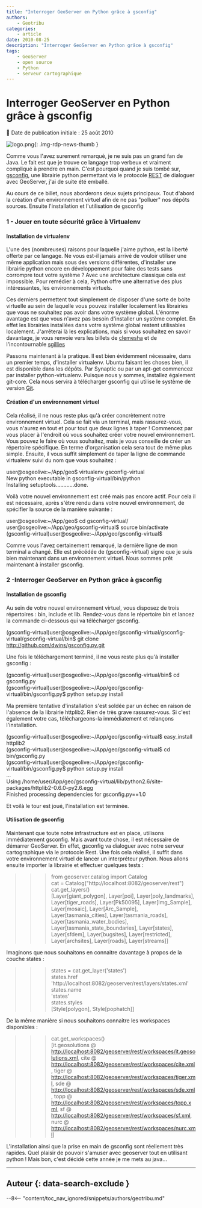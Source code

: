 ```yaml
---
title: "Interroger GeoServer en Python grâce à gsconfig"
authors:
    - Geotribu
categories:
    - article
date: 2010-08-25
description: "Interroger GeoServer en Python grâce à gsconfig"
tags:
    - GeoServer
    - open source
    - Python
    - serveur cartographique
---
```


# Interroger GeoServer en Python grâce à gsconfig

:calendar: Date de publication initiale : 25 août 2010

![logo.png](https://cdn.geotribu.fr/img/logos-icones/logiciels_librairies/geoserver.png){: .img-rdp-news-thumb }

Comme vous l'avez surement remarqué, je ne suis pas un grand fan de Java. Le fait est que je trouve ce langage trop verbeux et vraiment compliqué à prendre en main. C'est pourquoi quand je suis tombé sur, [gsconfig](http://wiki.github.com/dwins/gsconfig.py/), une librairie python permettant via le protocole [REST](https://fr.wikipedia.org/wiki/Representational_State_Transfer) de dialoguer avec GeoServer, j'ai de suite été emballé.

Au cours de ce billet, nous aborderons deux sujets principaux. Tout d'abord la création d'un environnement virtuel afin de ne pas "polluer" nos dépôts sources. Ensuite l'installation et l'utilisation de gsconfig

### 1 - Jouer en toute sécurité grâce à Virtualenv

#### Installation de virtualenv

L'une des (nombreuses) raisons pour laquelle j'aime python, est la liberté offerte par ce langage. Ne vous est-il jamais arrivé de vouloir utiliser une même application mais sous des versions différentes, d'installer une librairie python encore en développement pour faire des tests sans corrompre tout votre système ? Avec une architecture classique cela est impossible. Pour remédier à cela, Python offre une alternative des plus intéressantes, les environnements virtuels.

Ces derniers permettent tout simplement de disposer d'une sorte de boite virtuelle au sein de laquelle vous pouvez installer localement les librairies que vous ne souhaitez pas avoir dans votre système global. L'énorme avantage est que vous n'avez pas besoin d'installer un système complet. En effet les librairies installées dans votre système global restent utilisables localement. J'arrêterai là les explications, mais si vous souhaitez en savoir davantage, je vous renvoie vers les billets de [clemesha](http://clemesha.org/blog/2009/jul/05/modern-python-hacker-tools-virtualenv-fabric-pip/) et de l'incontournable [sgillies](http://sgillies.net/blog/1012/bootstrapping-a-python-project/)

Passons maintenant à la pratique. Il est bien évidemment nécessaire, dans un premier temps, d'installer virtualenv. Ubuntu faisant les choses bien, il est disponible dans les dépôts. Par Synaptic ou par un apt-get commencez par installer python-virtualenv. Puisque nous y sommes, installez également git-core. Cela nous servira à télécharger gsconfig qui utilise le système de version [Git](https://fr.wikipedia.org/wiki/Git).

#### Création d'un environnement virtuel

Cela réalisé, il ne nous reste plus qu'à créer concrètement notre environnement virtuel. Cela se fait via un terminal, mais rassurez-vous, vous n'aurez en tout et pour tout que deux lignes à taper ! Commencez par vous placer à l'endroit où vous souhaitez créer votre nouvel environnement. Vous pouvez le faire où vous souhaitez, mais je vous conseille de créer un répertoire spécifique. En terme d'organisation cela sera tout de même plus simple. Ensuite, il vous suffit simplement de taper la ligne de commande virtualenv suivi du nom que vous souhaitez :

user@osgeolive:~/App/geo$ virtualenv gsconfig-virtual  
New python executable in gsconfig-virtual/bin/python  
Installing setuptools............done.  

Voilà votre nouvel environnement est créé mais pas encore actif. Pour cela il est nécessaire, après s'être rendu dans votre nouvel environnement, de spécifier la source de la manière suivante :

user@osgeolive:~/App/geo$ cd gsconfig-virtual/  
user@osgeolive:~/App/geo/gsconfig-virtual$ source bin/activate  
(gsconfig-virtual)user@osgeolive:~/App/geo/gsconfig-virtual$  

Comme vous l'avez certainement remarqué, la dernière ligne de mon terminal a changé. Elle est précédée de (gsconfig-virtual) signe que je suis bien maintenant dans un environnement virtuel. Nous sommes prêt maintenant à installer gsconfig.

### 2 -Interroger GeoServer en Python grâce à gsconfig

#### Installation de gsconfig

Au sein de votre nouvel environnement virtuel, vous disposez de trois répertoires : bin, include et lib. Rendez-vous dans le répertoire bin et lancez la commande ci-dessous qui va télécharger gsconfig.

(gsconfig-virtual)user@osgeolive:~/App/geo/gsconfig-virtual/gsconfig-virtual/gsconfig-virtual/bin$ git clone <http://github.com/dwins/gsconfig.py.git>  

Une fois le téléchargement terminé, il ne vous reste plus qu'à installer gsconfig :

(gsconfig-virtual)user@osgeolive:~/App/geo/gsconfig-virtual/bin$ cd gsconfig.py  
(gsconfig-virtual)user@osgeolive:~/App/geo/gsconfig-virtual/bin/gsconfig.py$ python setup.py install  

Ma première tentative d'installation s'est soldée par un échec en raison de l'absence de la librairie httplib2. Rien de très grave rassurez-vous. Si c'est également votre cas, téléchargeons-la immédiatement et relançons l'installation.

(gsconfig-virtual)user@osgeolive:~/App/geo/gsconfig-virtual$ easy\_install httplib2  
(gsconfig-virtual)user@osgeolive:~/App/geo/gsconfig-virtual$ cd bin/gsconfig.py  
(gsconfig-virtual)user@osgeolive:~/App/geo/gsconfig-virtual/bin/gsconfig.py$ python setup.py install  
...  
Using /home/user/App/geo/gsconfig-virtual/lib/python2.6/site-packages/httplib2-0.6.0-py2.6.egg  
Finished processing dependencies for gsconfig.py==1.0  

Et voilà le tour est joué, l'installation est terminée.

#### Utilisation de gsconfig

Maintenant que toute notre infrastructure est en place, utilisons immédiatement gsconfig. Mais avant toute chose, il est nécessaire de démarrer GeoServer. En effet, gsconfig va dialoguer avec notre serveur cartographique via le protocole Rest. Une fois cela réalisé, il suffit dans votre environnement virtuel de lancer un interpréteur python. Nous allons ensuite importer la librairie et effectuer quelques tests :

>>> from geoserver.catalog import Catalog  
>>> cat = Catalog("http://localhost:8082/geoserver/rest")  
>>> cat.get\_layers()  
[Layer[giant\_polygon], Layer[poi], Layer[poly\_landmarks], Layer[tiger\_roads], Layer[Pk50095], Layer[Img\_Sample], Layer[mosaic], Layer[Arc\_Sample], Layer[tasmania\_cities], Layer[tasmania\_roads], Layer[tasmania\_water\_bodies], Layer[tasmania\_state\_boundaries], Layer[states], Layer[sfdem], Layer[bugsites], Layer[restricted], Layer[archsites], Layer[roads], Layer[streams]]  

Imaginons que nous souhaitons en connaitre davantage à propos de la couche states :

>>> states = cat.get\_layer('states')  
>>> states.href  
'http://localhost:8082/geoserver/rest/layers/states.xml'  
>>> states.name  
'states'  
>>> states.styles  
[Style[polygon], Style[pophatch]]  

De la même manière si nous souhaitons connaitre les workspaces disponibles :

>>> cat.get\_workspaces()  
[it.geosolutions @ <http://localhost:8082/geoserver/rest/workspaces/it.geosolutions.xml>, cite @ <http://localhost:8082/geoserver/rest/workspaces/cite.xml>, tiger @ <http://localhost:8082/geoserver/rest/workspaces/tiger.xml>, sde @ <http://localhost:8082/geoserver/rest/workspaces/sde.xml>, topp @ <http://localhost:8082/geoserver/rest/workspaces/topp.xml>, sf @ <http://localhost:8082/geoserver/rest/workspaces/sf.xml>, nurc @ <http://localhost:8082/geoserver/rest/workspaces/nurc.xml>]  

L'installation ainsi que la prise en main de gsconfig sont réellement très rapides. Quel plaisir de pouvoir s'amuser avec geoserver tout en utilisant python ! Mais bon, c'est décidé cette année je me mets au java...

----

## Auteur {: data-search-exclude }

--8<-- "content/toc_nav_ignored/snippets/authors/geotribu.md"
